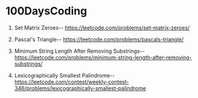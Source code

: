 # 100DaysCoding

1. Set Matrix Zeroes--
              https://leetcode.com/problems/set-matrix-zeroes/
    
2. Pascal's Triangle--
              https://leetcode.com/problems/pascals-triangle/
     
3. Minimum String Length After Removing Substrings--
              https://leetcode.com/problems/minimum-string-length-after-removing-substrings/

4. Lexicographically Smallest Palindrome--
              https://leetcode.com/contest/weekly-contest-346/problems/lexicographically-smallest-palindrome
